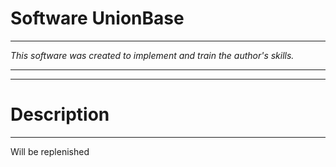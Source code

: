 # Software UnionBase
____
*This software was created to implement and train the author's skills.*
____
____
# Description
____
Will be replenished
